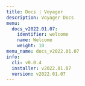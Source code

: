 ```yaml
---
title: Docs | Voyager
description: Voyager Docs
menu:
  docs_v2022.01.07:
    identifier: welcome
    name: Welcome
    weight: 10
menu_name: docs_v2022.01.07
info:
  cli: v0.0.4
  installer: v2022.01.07
  version: v2022.01.07
---
```


